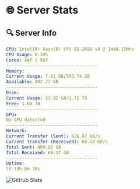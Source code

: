 # 🌐 Server Stats
## 🔍 Server Info
```yaml
CPU: Intel(R) Xeon(R) CPU E5-2699 v4 @ 1440.15MHz
CPU Usage: 6.30%
Cores: 44P | 88T
-----------------------------------
Memory:
Current Usage: 7.61 GB/503.74 GB
Available: 492.77 GB
-----------------------------------
Disk:
Current Usage: 23.92 GB/1.71 TB
Free: 1.60 TB
-----------------------------------
GPU:
No GPU detected
-----------------------------------
Network:
Current Transfer (Sent): 626.07 KB/s
Current Transfer (Received): 66.33 KB/s
Total Sent: 409.82 GB
Total Received: 68.37 GB
-----------------------------------
Uptime:
7d 19h 8m 30s
```
![GitHub Stats](https://img.shields.io/badge/Updated-2025-04-27_12:17:18-blue)
